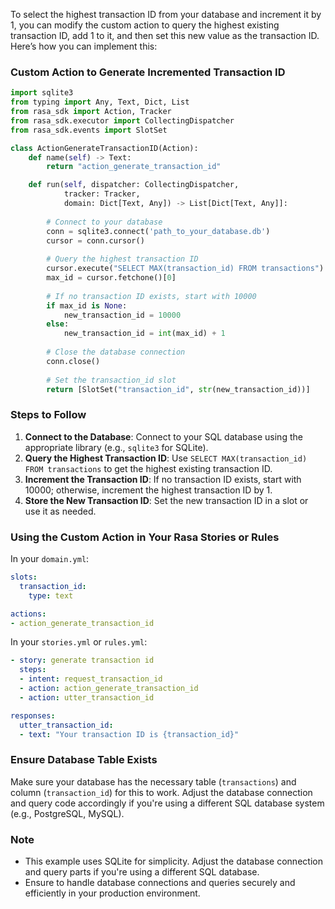 
To select the highest transaction ID from your database and increment it by 1, you can modify the custom action to query the highest existing transaction ID, add 1 to it, and then set this new value as the transaction ID. Here’s how you can implement this:

### Custom Action to Generate Incremented Transaction ID

```python
import sqlite3
from typing import Any, Text, Dict, List
from rasa_sdk import Action, Tracker
from rasa_sdk.executor import CollectingDispatcher
from rasa_sdk.events import SlotSet

class ActionGenerateTransactionID(Action):
    def name(self) -> Text:
        return "action_generate_transaction_id"

    def run(self, dispatcher: CollectingDispatcher,
            tracker: Tracker,
            domain: Dict[Text, Any]) -> List[Dict[Text, Any]]:
        
        # Connect to your database
        conn = sqlite3.connect('path_to_your_database.db')
        cursor = conn.cursor()
        
        # Query the highest transaction ID
        cursor.execute("SELECT MAX(transaction_id) FROM transactions")
        max_id = cursor.fetchone()[0]
        
        # If no transaction ID exists, start with 10000
        if max_id is None:
            new_transaction_id = 10000
        else:
            new_transaction_id = int(max_id) + 1
        
        # Close the database connection
        conn.close()
        
        # Set the transaction_id slot
        return [SlotSet("transaction_id", str(new_transaction_id))]
```

### Steps to Follow

1. **Connect to the Database**: Connect to your SQL database using the appropriate library (e.g., `sqlite3` for SQLite).
2. **Query the Highest Transaction ID**: Use `SELECT MAX(transaction_id) FROM transactions` to get the highest existing transaction ID.
3. **Increment the Transaction ID**: If no transaction ID exists, start with 10000; otherwise, increment the highest transaction ID by 1.
4. **Store the New Transaction ID**: Set the new transaction ID in a slot or use it as needed.

### Using the Custom Action in Your Rasa Stories or Rules

In your `domain.yml`:

```yaml
slots:
  transaction_id:
    type: text

actions:
- action_generate_transaction_id
```

In your `stories.yml` or `rules.yml`:

```yaml
- story: generate transaction id
  steps:
  - intent: request_transaction_id
  - action: action_generate_transaction_id
  - action: utter_transaction_id

responses:
  utter_transaction_id:
  - text: "Your transaction ID is {transaction_id}"
```

### Ensure Database Table Exists

Make sure your database has the necessary table (`transactions`) and column (`transaction_id`) for this to work. Adjust the database connection and query code accordingly if you're using a different SQL database system (e.g., PostgreSQL, MySQL).

### Note

- This example uses SQLite for simplicity. Adjust the database connection and query parts if you're using a different SQL database.
- Ensure to handle database connections and queries securely and efficiently in your production environment.
